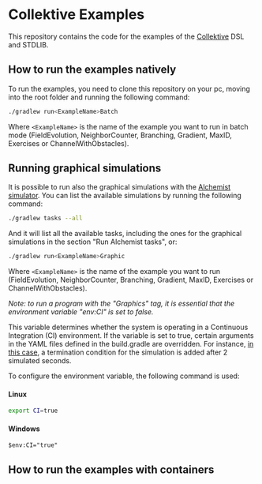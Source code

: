 # Collektive Examples

This repository contains the code for the examples of the [Collektive](https://github.com/Collektive/collektive) DSL and STDLIB.

## How to run the examples natively

To run the examples, you need to clone this repository on your pc, moving into the root folder and running the following command:

```bash
./gradlew run<ExampleName>Batch
```

Where `<ExampleName>` is the name of the example you want to run in batch mode (FieldEvolution, NeighborCounter, Branching, Gradient, MaxID, Exercises or ChannelWithObstacles).

## Running graphical simulations

It is possible to run also the graphical simulations with the [Alchemist simulator](https://alchemistsimulator.github.io).
You can list the available simulations by running the following command:
```bash
./gradlew tasks --all
```
And it will list all the available tasks, including the ones for the graphical simulations in the section "Run Alchemist tasks", or:
```bash
./gradlew run<ExampleName>Graphic
```
Where `<ExampleName>` is the name of the example you want to run (FieldEvolution, NeighborCounter, Branching, Gradient, MaxID, Exercises or ChannelWithObstacles).

*Note: to run a program with the "Graphics" tag, it is essential that the environment variable "env:CI" is set to false.*

This variable determines whether the system is operating in a Continuous Integration (CI) environment. If the variable is set to true, certain arguments in the YAML files defined in the build.gradle are overridden. For instance, [in this case](https://github.com/angelacorte/collektive-stdlib-simulations/blob/c0730883e27299c7bb7daa5ea86035c77965bb26/build.gradle.kts#L108), a termination condition for the simulation is added after 2 simulated seconds. 

To configure the environment variable, the following command is used:

#### Linux
```bash
export CI=true
```

#### Windows
```power-shell
$env:CI="true" 
```
## How to run the examples with containers
